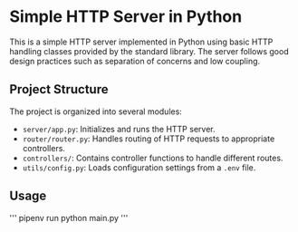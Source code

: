 # Simple HTTP Server in Python

This is a simple HTTP server implemented in Python using basic HTTP handling classes provided by the standard library. The server follows good design practices such as separation of concerns and low coupling.

## Project Structure

The project is organized into several modules:

- `server/app.py`: Initializes and runs the HTTP server.
- `router/router.py`: Handles routing of HTTP requests to appropriate controllers.
- `controllers/`: Contains controller functions to handle different routes.
- `utils/config.py`: Loads configuration settings from a `.env` file.

## Usage
'''
pipenv run python main.py
'''

